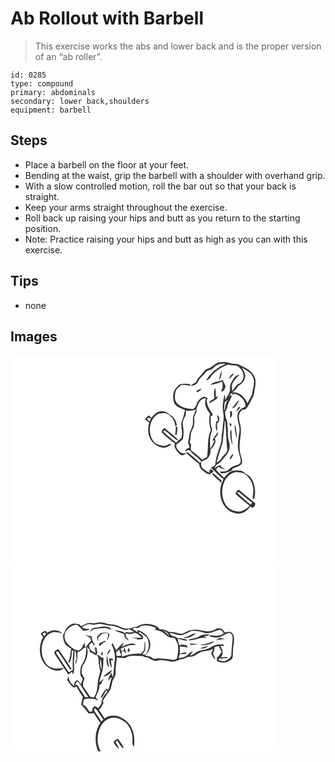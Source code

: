 # Ab Rollout with Barbell
> This exercise works the abs and lower back and is the proper version of an “ab roller”.

``` 
id: 0285 
type: compound 
primary: abdominals 
secondary: lower back,shoulders 
equipment: barbell 
``` 

## Steps

 - Place a barbell on the floor at your feet.
 - Bending at the waist, grip the barbell with a shoulder with overhand grip.
 - With a slow controlled motion, roll the bar out so that your back is straight.
 - Keep your arms straight throughout the exercise.
 - Roll back up raising your hips and butt as you return to the starting position.
 - Note: Practice raising your hips and butt as high as you can with this exercise.

## Tips

 - none

## Images

<svg width="317pt" height="250pt" viewBox="0 0 317 250" xmlns="http://www.w3.org/2000/svg">
  <g fill="#FFF">
    <path d="M0 0h317v250H0V0m249.59 8.85c-4.79 1.41-7.76 6.02-12.58 7.34-4.57 1.28-6.28 6.17-9.56 9.12-2.26 2.06-4 4.62-4.97 7.53-2.23 1.04-4.8 1.83-5.98 4.21 1.68-.38 3.36-.79 4.96-1.46 3.42-1.02 3.46-5.32 5.86-7.5 2.25-2.01 4.35-4.16 6.04-6.67 2.46-3.74 7.65-3.28 10.57-6.49 3.7-3.7 9.08-5.03 14.2-4.39-9.5 3.92-17.88 10.63-23.28 19.42 4.21-.07 5.4-4.59 7.97-7.07a48.318 48.318 0 0 1 18.05-11.51c2.7.49 5.41 1 8.18.95 3.65-.26 6.12 2.88 8.18 5.43 4.31 5.46 2.76 15.47-4.72 17.21-2.35 2.45-4.11 5.49-6.53 7.94 0-2.09-.12-4.18-.44-6.24 1.31-5.38 5.28-9.33 9.22-12.89-5.48-.2-7.36 5.29-9.83 9.06-2.7 3.71-.3 8.67-2.52 12.55a73.946 73.946 0 0 1-5.23 8.89c.34-2.27.93-4.7-.46-6.77-1.42 7.23-3.09 14.85-1.29 22.17.52 3.35.46 6.78-.01 10.13-.7 4.22-.47 8.55-1.48 12.73-.98 4.26-.27 8.71-1.34 12.94-2.75 8.29-6.14 16.54-6.76 25.33-.38 2.58-3.78 2.78-5.44 4.33 5.53 4.03 9.52 9.77 15.17 13.68-1.53 3.95-3.48 7.85-3.81 12.14-.56 7.48 1.07 15.46 5.97 21.33 3.92 5.41 10.79 8.02 17.31 7.9 5.56-.45 9.84-4.43 12.9-8.78 2.04 4.43 7.02-.99 5.45-3.92-6.59-5.32-13.12-10.74-19.59-16.22-1.6 1.58-5.23 4.1-2.6 6.42 5.02 4.49 10.18 8.84 15.59 12.86-.34.46-1.02 1.37-1.36 1.83-4.04 2.71-8.42 6.17-13.62 5.19-5.6-1.07-11.61-3.71-14.17-9.15-4.61-7.93-4.59-17.96-1.08-26.3 2.34-5.7 7.26-10.61 13.48-11.72 4.01-.15 8.29.24 11.77 2.4 5.38 4.5 9.23 11.06 9.56 18.18.31 3.73-.78 7.37-.77 11.1l1.87.52c2.05-8.62 1.24-18.48-4.26-25.72-1.88-2.61-5.01-3.72-7.5-5.6-2.87-3.55-7.78-2.71-11.8-2.73-5.58.04-9.33 4.81-12.75 8.59-2.32-2.46-4.96-4.59-7.3-7.03-.9-1.11-2.36-2.3-1.67-3.87l2.27-2.23c1.12.62 2.23 1.28 3.31 1.98 2.61.41 5.13 1.24 7.74 1.67-1.12-.57-2.35-.85-3.55-1.15-1.35-.87-2.72-1.79-4.36-1.99.06-.49.2-1.47.27-1.96-2.83-.57-5.01.84-6.87 2.77-2.58 1.62 1.1-3.15 1.5-3.98 4.93-2.2 7.38-7.2 11.05-10.86 4.38-4.58 5.55-11.56 3.52-17.48-1.9-5.61-.65-11.56-1.71-17.28-.45-2.7.32-5.61-1.06-8.13-1.5-2.96-1.27-6.38-1.95-9.55 1.33-1.85 2.7-3.79 2.93-6.13.64-4.69 3.97-8.35 5.17-12.86-.49-.55-1-1.08-1.51-1.6l-1.1 2.15c-.57-1.88 1.35-2.82 2.32-4 .59.6 1.19 1.19 1.8 1.76 1.99-2.22 4.74-.02 6.77.91 4.36 3.03 8.69 7.81 8.08 13.51-4.42 1.63-9.35 4.99-9.39 10.24-.88 6.81 3.38 13.1 2.28 19.91-.97 6.99-2.44 14.04-1.57 21.12.85 5.31 3.73 10.33 2.97 15.84-1.59 2.9-5.17 3.29-8 4.26-3.11.8-5.01 3.55-7.55 5.28-2.73 1.72-6.13 1.07-9.18 1.42.22.46.65 1.37.87 1.83 4.91.62 9.49-1.25 13.63-3.69.26-.54.79-1.61 1.05-2.15 3.84-1.55 8.55-2.37 10.93-6.17.75-4.03-1.34-7.89-2.14-11.77-2.96-11.77 3.12-23.8-.27-35.51-.95-4.06-2.26-8.46-.71-12.55.66-2.01 2.54-3.18 4.03-4.53l2.21.36c3-1.94 4.68-5.31 6.27-8.41 2.25-4.53 5.44-8.91 5.35-14.19 1.26-5.93 2.98-12.73-.49-18.25-3.15-6.62-10.23-9.81-16.53-12.71-3.83-2.58-8.61-1.18-12.73-2.8-4.27-1.43-8.9-1.47-13.25-.47m.41 21.32c2.75-3.08 3.54-7.17 3.4-11.18-1.75 3.51-2.55 7.38-3.4 11.18m11.97-2.09c2.74-1.16 4.93-3.24 5.9-6.08-2.98.76-4.46 3.64-5.9 6.08m-22 7.74c4.49-1.07 9.35-1.52 13.33-4.04 2.08 2.07.91 5.29 1.1 7.91-.63 1.32-2.04 2.66-1.02 4.18 2.85-.95 4.63-3.96 4.58-6.89-.67-2.68-2.58-4.8-3.72-7.27-4.43 2.9-10.84 1.66-14.27 6.11m-36.75-.87c-1.37 1.37-2.78 2.69-4.1 4.1-4.5 4.49-4.62 11.71-2.97 17.47 1.77 5.82 8.34 7.29 13.28 9.34-1.03 4.4-1.9 8.87-3.74 13.03-2.33 6.82 2.08 14.11-.95 20.84-1.86 1.94-4.09 3.47-6.02 5.33-5.05-4.58-10.72-8.48-15.41-13.45.27-.74.79-1.24 1.56-1.5 5.05 3.6 9.34 8.19 14.45 11.72.64.11 1.91.35 2.54.47-5.04-5.63-11.43-9.9-17.08-14.92-1.63 1.52-4.93 3.85-2.41 6.15 4.6 4.47 9.55 8.69 14.87 12.28-.1 1.89-.87 4.02.3 5.74 1.92 3.58 4.39 7.25 8.38 8.7 2.17.09 3.76-1.49 5.39-2.66 4.64 4.83 9.95 9.02 15.23 13.16-.33 5.81 5.3 8.36 9.12 11.47 3.18 1.94 6.02-.9 8.15-2.98-1.1-.76-2.19-1.53-3.28-2.29-1.95.74-2.51 2.14-1.2 4.2-3.5-.81-6.15-3.36-8.83-5.57-2.17-1.84-1.76-4.93-1.85-7.46 3.2-1.97 7.61-2.67 9.48-6.25 1.53-2.43 2.26-5.34 1.79-8.2 3.15-3.65 7.83-8.77 5.28-13.8 1.78-2.39 4.56-4.73 3.65-8.05-2.01 3.73-4.85 6.93-6.73 10.73.64-.11 1.92-.32 2.56-.43-1.07 3.7-2.99 7.05-5.09 10.24.1-5.41-.57-10.89.41-16.26.55-2.9 2.91-5.75 1.48-8.75-1.95-4.59-1.15-9.64-1.11-14.47 1.71-.05 3-.57 1.9-2.29-3.17-5.2-6.92-10.52-6.79-16.92.31-.44.95-1.33 1.26-1.77-1.78-.78-3.5-2.68-5.59-1.85-2.66 1.17-4.7 3.38-6.42 5.66-1.81 3.08-2.05 7.24-5.62 9-7.4-.37-15.58-2.15-20.33-8.33-2.06-3.57-1.58-7.87-.94-11.77.84-4.02 4.45-6.39 7.25-9.01 3.66-.1 7.26.58 10.83 1.3-.14-.51-.43-1.51-.57-2.01-4.03-.77-8.13-.92-12.13.06M223 42.87l.92 1.76c2.08-1.03 4.51-2.01 5.23-4.47-2.09.82-4.12 1.78-6.15 2.71m21.64 9.12c-2.48 1.66-5.46 3.06-6.81 5.88 3.54-1.09 6.43-3.49 9.67-5.21l1.48-3.76c-.7.43-2.1 1.28-2.79 1.71.49-3.83.14-7.71-.51-11.5-2.2 3.82-1.4 8.66-1.04 12.88m22.08 10.09c-.07.47-.2 1.41-.27 1.87 4.34-1.61 6.04-6.36 7.9-10.2-3.46 1.91-4.33 6.23-7.63 8.33m7.52-.09c-1.65 1.72-3 3.74-3.41 6.13 1.86-1.71 3.48-3.67 5.15-5.56-.44-.14-1.3-.43-1.74-.57m-96.47 5.94c-3.74 1.39-6.41 4.51-8.88 7.5-1-1.06-2-2.12-3.02-3.16-1.6 1.38-3.1 2.9-4.44 4.54 1.63 1.44 3.28 2.87 5.01 4.19-1.5 5.32-1.76 11.13-.02 16.41 2.25 7.19 8.94 12.95 16.47 13.74 3.4.26 6.48-1.47 9.3-3.14.06-.48.16-1.45.21-1.94-3.41 1.05-6.63 3.52-10.39 2.68-3.59-.8-7.63-1.72-9.97-4.82-7.16-9.04-6.35-23.82 2.43-31.52 3.21-2.87 7.62-3.03 11.69-2.7 6.87 1.83 11.24 9.09 11.7 15.89.65-.64 1.29-1.29 1.92-1.94-.87-2.77-1.89-5.54-3.56-7.93-1.75-2.88-5.01-4.16-7.57-6.17-3.01-2.43-7.28-2.88-10.88-1.63m85.71-.49c.26 2.61.18 5.23-.04 7.84 3.07-1.63 2.95-4.99 2-7.91-.49.02-1.47.05-1.96.07m-15.44 4.15c.23 2.41.72 4.78 1 7.19-.56.28-1.69.86-2.25 1.15-.3 3.78-1.39 7.96.91 11.35.5-3.08.24-6.2.12-9.3 3.82-2.3 3.57-7.78.22-10.39m14.78 10.3c.29 1.44.56 2.9 1.2 4.24.58-1.18 1.05-2.41 1.25-3.7-.62-.14-1.84-.4-2.45-.54m8.17 17.4c.5-1.32.8-2.71.51-4.12-.59-3.94-.73-8.07-2.56-11.69-.33 5.34 1.47 10.54 2.05 15.81m-72.63-13.83c.18 3.42-.34 6.8-.85 10.17l1.97.16c.41-3.2.7-6.4.97-9.61-.52-.18-1.56-.54-2.09-.72m65.22 9.5c.46 4.53.87 9.21 3 13.32-.91-6.18-1.58-12.39-1.33-18.65-1.62 1.29-1.87 3.4-1.67 5.33m-.17 31.13c1.37-2.21 2.93-4.31 4.17-6.6l-.8-.7c-2.52 1.43-3.77 4.49-3.37 7.3m-21.23 16.9c3.38 3.94 7.81 6.78 11.17 10.73-.08-1.19-.15-2.37-.2-3.56-3.65-2.52-6.54-5.94-10.1-8.55l-.87 1.38z"/>
    <path d="M277.45 14.78c4.74 3.08 10.7 5.19 13.06 10.82 3.58 5.71.75 12.3-.15 18.32-.21 5.29-3.99 9.31-5.99 13.95-2.93-7.26-10.06-14.67-18.54-13.09 3.35-1.9 5.75-4.94 7.6-8.26 5.48-2.05 9.21-8.18 7.93-13.99-.41-2.97-2.43-5.27-3.91-7.75zM223.2 64.26c2.02-5.22 4.16-12.71 11.13-12.46-.39 3.04-1.43 6.22-.26 9.21 1.11 3.55 3.28 6.63 5.38 9.65-1.78 6.39-1.06 13.18 1.02 19.41-5.14 10.04-2.45 21.8-4.69 32.45-1.96.93-3.88 1.94-5.75 3.03-4.05-4.3-8.8-7.88-13.53-11.37.01-2.43-.01-4.86.09-7.28-.5-.66-1-1.31-1.5-1.96.71-3.24 1.21-6.52 1.34-9.84.24-3.59 2.62-6.5 3.71-9.82.64-3.42.72-6.96.15-10.39 1.17-3.46 3.82-6.79 2.91-10.63zM257.03 56.61c1.34-1.03 2.64-2.12 3.91-3.25-1.17 2.22-2.46 4.43-2.97 6.91-.46 2.14-.18 4.58-1.82 6.28.16-3.33.66-6.62.88-9.94z"/>
    <path d="M210.51 66.38c4.01.93 8.11.18 11.97-1.06-.86 2.43-1.84 4.8-2.78 7.2-1.64 3.91.04 8.3-1.27 12.3-1.16 3.46-3.24 6.64-3.7 10.33-.42 3.33-.96 6.64-1.64 9.92.47 2.04 1.37 3.94 1.92 5.95-2.79.21-4.58 2.33-5.88 4.57 1.5-.06 2.7-.91 3.84-1.79l2.51.72c3.69 5.18 9.6 8.14 13.53 13.07-.64.55-1.3 1.09-1.95 1.63-4.5-4.79-9.85-8.71-14.86-12.95-1.75 2.24-4.84 1.87-7.21 1.01-2.87-1.18-4.15-4.18-5.95-6.48-.02-1.11-.03-2.22-.04-3.33 2.69-2.13 5.32-4.35 7.87-6.64 1.43-5.9.7-11.99-.09-17.92-.54-3.38 1.21-6.48 2.77-9.32 1.3-2.17.81-4.81.96-7.21zM163.83 76.06c1.27-1.39 3.16-.36 4.72-.32-.51 1.37-1.02 2.73-1.54 4.09-1.11-1.21-2.37-2.32-3.18-3.77zM257.13 79.27l.95.08c-.4 5.58.98 11.08.7 16.67.77 5.68.32 11.46 1.35 17.12.07 4.5-4.66 6.72-6.63 10.29-1.37 2.61-3.76 4.3-6.3 5.64 2.39-8.03 4.62-16.09 7.43-23.97.61-8.63 1.91-17.2 2.5-25.83zM271.87 165.08c.52-.23 1.56-.67 2.08-.89 5.44 4.14 10.28 9.06 16.04 12.79-.44.6-1.33 1.81-1.78 2.41-5.42-4.79-11.48-8.95-16.34-14.31z"/>
  </g>
  <g fill="#333">
    <path d="M249.59 8.85c4.35-1 8.98-.96 13.25.47 4.12 1.62 8.9.22 12.73 2.8 6.3 2.9 13.38 6.09 16.53 12.71 3.47 5.52 1.75 12.32.49 18.25.09 5.28-3.1 9.66-5.35 14.19-1.59 3.1-3.27 6.47-6.27 8.41l-2.21-.36c-1.49 1.35-3.37 2.52-4.03 4.53-1.55 4.09-.24 8.49.71 12.55 3.39 11.71-2.69 23.74.27 35.51.8 3.88 2.89 7.74 2.14 11.77-2.38 3.8-7.09 4.62-10.93 6.17-.26.54-.79 1.61-1.05 2.15-4.14 2.44-8.72 4.31-13.63 3.69-.22-.46-.65-1.37-.87-1.83 3.05-.35 6.45.3 9.18-1.42 2.54-1.73 4.44-4.48 7.55-5.28 2.83-.97 6.41-1.36 8-4.26.76-5.51-2.12-10.53-2.97-15.84-.87-7.08.6-14.13 1.57-21.12 1.1-6.81-3.16-13.1-2.28-19.91.04-5.25 4.97-8.61 9.39-10.24.61-5.7-3.72-10.48-8.08-13.51-2.03-.93-4.78-3.13-6.77-.91-.61-.57-1.21-1.16-1.8-1.76-.97 1.18-2.89 2.12-2.32 4l1.1-2.15c.51.52 1.02 1.05 1.51 1.6-1.2 4.51-4.53 8.17-5.17 12.86-.23 2.34-1.6 4.28-2.93 6.13.68 3.17.45 6.59 1.95 9.55 1.38 2.52.61 5.43 1.06 8.13 1.06 5.72-.19 11.67 1.71 17.28 2.03 5.92.86 12.9-3.52 17.48-3.67 3.66-6.12 8.66-11.05 10.86-.4.83-4.08 5.6-1.5 3.98 1.86-1.93 4.04-3.34 6.87-2.77-.07.49-.21 1.47-.27 1.96 1.64.2 3.01 1.12 4.36 1.99 1.2.3 2.43.58 3.55 1.15-2.61-.43-5.13-1.26-7.74-1.67-1.08-.7-2.19-1.36-3.31-1.98l-2.27 2.23c-.69 1.57.77 2.76 1.67 3.87 2.34 2.44 4.98 4.57 7.3 7.03 3.42-3.78 7.17-8.55 12.75-8.59 4.02.02 8.93-.82 11.8 2.73 2.49 1.88 5.62 2.99 7.5 5.6 5.5 7.24 6.31 17.1 4.26 25.72l-1.87-.52c-.01-3.73 1.08-7.37.77-11.1-.33-7.12-4.18-13.68-9.56-18.18-3.48-2.16-7.76-2.55-11.77-2.4-6.22 1.11-11.14 6.02-13.48 11.72-3.51 8.34-3.53 18.37 1.08 26.3 2.56 5.44 8.57 8.08 14.17 9.15 5.2.98 9.58-2.48 13.62-5.19.34-.46 1.02-1.37 1.36-1.83-5.41-4.02-10.57-8.37-15.59-12.86-2.63-2.32 1-4.84 2.6-6.42 6.47 5.48 13 10.9 19.59 16.22 1.57 2.93-3.41 8.35-5.45 3.92-3.06 4.35-7.34 8.33-12.9 8.78-6.52.12-13.39-2.49-17.31-7.9-4.9-5.87-6.53-13.85-5.97-21.33.33-4.29 2.28-8.19 3.81-12.14-5.65-3.91-9.64-9.65-15.17-13.68 1.66-1.55 5.06-1.75 5.44-4.33.62-8.79 4.01-17.04 6.76-25.33 1.07-4.23.36-8.68 1.34-12.94 1.01-4.18.78-8.51 1.48-12.73.47-3.35.53-6.78.01-10.13-1.8-7.32-.13-14.94 1.29-22.17 1.39 2.07.8 4.5.46 6.77 1.95-2.83 3.69-5.81 5.23-8.89 2.22-3.88-.18-8.84 2.52-12.55 2.47-3.77 4.35-9.26 9.83-9.06-3.94 3.56-7.91 7.51-9.22 12.89.32 2.06.44 4.15.44 6.24 2.42-2.45 4.18-5.49 6.53-7.94 7.48-1.74 9.03-11.75 4.72-17.21-2.06-2.55-4.53-5.69-8.18-5.43-2.77.05-5.48-.46-8.18-.95-6.77 2.42-13 6.39-18.05 11.51-2.57 2.48-3.76 7-7.97 7.07 5.4-8.79 13.78-15.5 23.28-19.42-5.12-.64-10.5.69-14.2 4.39-2.92 3.21-8.11 2.75-10.57 6.49-1.69 2.51-3.79 4.66-6.04 6.67-2.4 2.18-2.44 6.48-5.86 7.5-1.6.67-3.28 1.08-4.96 1.46 1.18-2.38 3.75-3.17 5.98-4.21.97-2.91 2.71-5.47 4.97-7.53 3.28-2.95 4.99-7.84 9.56-9.12 4.82-1.32 7.79-5.93 12.58-7.34m27.86 5.93c1.48 2.48 3.5 4.78 3.91 7.75 1.28 5.81-2.45 11.94-7.93 13.99-1.85 3.32-4.25 6.36-7.6 8.26 8.48-1.58 15.61 5.83 18.54 13.09 2-4.64 5.78-8.66 5.99-13.95.9-6.02 3.73-12.61.15-18.32-2.36-5.63-8.32-7.74-13.06-10.82m-20.42 41.83c-.22 3.32-.72 6.61-.88 9.94 1.64-1.7 1.36-4.14 1.82-6.28.51-2.48 1.8-4.69 2.97-6.91a70.857 70.857 0 0 1-3.91 3.25m.1 22.66c-.59 8.63-1.89 17.2-2.5 25.83-2.81 7.88-5.04 15.94-7.43 23.97 2.54-1.34 4.93-3.03 6.3-5.64 1.97-3.57 6.7-5.79 6.63-10.29-1.03-5.66-.58-11.44-1.35-17.12.28-5.59-1.1-11.09-.7-16.67l-.95-.08m14.74 85.81c4.86 5.36 10.92 9.52 16.34 14.31.45-.6 1.34-1.81 1.78-2.41-5.76-3.73-10.6-8.65-16.04-12.79-.52.22-1.56.66-2.08.89z"/>
    <path d="M250 30.17c.85-3.8 1.65-7.67 3.4-11.18.14 4.01-.65 8.1-3.4 11.18zM261.97 28.08c1.44-2.44 2.92-5.32 5.9-6.08-.97 2.84-3.16 4.92-5.9 6.08zM239.97 35.82c3.43-4.45 9.84-3.21 14.27-6.11 1.14 2.47 3.05 4.59 3.72 7.27.05 2.93-1.73 5.94-4.58 6.89-1.02-1.52.39-2.86 1.02-4.18-.19-2.62.98-5.84-1.1-7.91-3.98 2.52-8.84 2.97-13.33 4.04zM203.22 34.95c4-.98 8.1-.83 12.13-.06.14.5.43 1.5.57 2.01-3.57-.72-7.17-1.4-10.83-1.3-2.8 2.62-6.41 4.99-7.25 9.01-.64 3.9-1.12 8.2.94 11.77 4.75 6.18 12.93 7.96 20.33 8.33 3.57-1.76 3.81-5.92 5.62-9 1.72-2.28 3.76-4.49 6.42-5.66 2.09-.83 3.81 1.07 5.59 1.85-.31.44-.95 1.33-1.26 1.77-.13 6.4 3.62 11.72 6.79 16.92 1.1 1.72-.19 2.24-1.9 2.29-.04 4.83-.84 9.88 1.11 14.47 1.43 3-.93 5.85-1.48 8.75-.98 5.37-.31 10.85-.41 16.26 2.1-3.19 4.02-6.54 5.09-10.24-.64.11-1.92.32-2.56.43 1.88-3.8 4.72-7 6.73-10.73.91 3.32-1.87 5.66-3.65 8.05 2.55 5.03-2.13 10.15-5.28 13.8.47 2.86-.26 5.77-1.79 8.2-1.87 3.58-6.28 4.28-9.48 6.25.09 2.53-.32 5.62 1.85 7.46 2.68 2.21 5.33 4.76 8.83 5.57-1.31-2.06-.75-3.46 1.2-4.2 1.09.76 2.18 1.53 3.28 2.29-2.13 2.08-4.97 4.92-8.15 2.98-3.82-3.11-9.45-5.66-9.12-11.47-5.28-4.14-10.59-8.33-15.23-13.16-1.63 1.17-3.22 2.75-5.39 2.66-3.99-1.45-6.46-5.12-8.38-8.7-1.17-1.72-.4-3.85-.3-5.74-5.32-3.59-10.27-7.81-14.87-12.28-2.52-2.3.78-4.63 2.41-6.15 5.65 5.02 12.04 9.29 17.08 14.92-.63-.12-1.9-.36-2.54-.47-5.11-3.53-9.4-8.12-14.45-11.72-.77.26-1.29.76-1.56 1.5 4.69 4.97 10.36 8.87 15.41 13.45 1.93-1.86 4.16-3.39 6.02-5.33 3.03-6.73-1.38-14.02.95-20.84 1.84-4.16 2.71-8.63 3.74-13.03-4.94-2.05-11.51-3.52-13.28-9.34-1.65-5.76-1.53-12.98 2.97-17.47 1.32-1.41 2.73-2.73 4.1-4.1m19.98 29.31c.91 3.84-1.74 7.17-2.91 10.63.57 3.43.49 6.97-.15 10.39-1.09 3.32-3.47 6.23-3.71 9.82-.13 3.32-.63 6.6-1.34 9.84.5.65 1 1.3 1.5 1.96-.1 2.42-.08 4.85-.09 7.28 4.73 3.49 9.48 7.07 13.53 11.37 1.87-1.09 3.79-2.1 5.75-3.03 2.24-10.65-.45-22.41 4.69-32.45-2.08-6.23-2.8-13.02-1.02-19.41-2.1-3.02-4.27-6.1-5.38-9.65-1.17-2.99-.13-6.17.26-9.21-6.97-.25-9.11 7.24-11.13 12.46m-12.69 2.12c-.15 2.4.34 5.04-.96 7.21-1.56 2.84-3.31 5.94-2.77 9.32.79 5.93 1.52 12.02.09 17.92-2.55 2.29-5.18 4.51-7.87 6.64.01 1.11.02 2.22.04 3.33 1.8 2.3 3.08 5.3 5.95 6.48 2.37.86 5.46 1.23 7.21-1.01 5.01 4.24 10.36 8.16 14.86 12.95.65-.54 1.31-1.08 1.95-1.63-3.93-4.93-9.84-7.89-13.53-13.07l-2.51-.72c-1.14.88-2.34 1.73-3.84 1.79 1.3-2.24 3.09-4.36 5.88-4.57-.55-2.01-1.45-3.91-1.92-5.95.68-3.28 1.22-6.59 1.64-9.92.46-3.69 2.54-6.87 3.7-10.33 1.31-4-.37-8.39 1.27-12.3.94-2.4 1.92-4.77 2.78-7.2-3.86 1.24-7.96 1.99-11.97 1.06z"/>
    <path d="M223 42.87c2.03-.93 4.06-1.89 6.15-2.71-.72 2.46-3.15 3.44-5.23 4.47l-.92-1.76zM244.64 51.99c-.36-4.22-1.16-9.06 1.04-12.88.65 3.79 1 7.67.51 11.5.69-.43 2.09-1.28 2.79-1.71l-1.48 3.76c-3.24 1.72-6.13 4.12-9.67 5.21 1.35-2.82 4.33-4.22 6.81-5.88zM266.72 62.08c3.3-2.1 4.17-6.42 7.63-8.33-1.86 3.84-3.56 8.59-7.9 10.2.07-.46.2-1.4.27-1.87zM274.24 61.99c.44.14 1.3.43 1.74.57-1.67 1.89-3.29 3.85-5.15 5.56.41-2.39 1.76-4.41 3.41-6.13zM177.77 67.93c3.6-1.25 7.87-.8 10.88 1.63 2.56 2.01 5.82 3.29 7.57 6.17 1.67 2.39 2.69 5.16 3.56 7.93-.63.65-1.27 1.3-1.92 1.94-.46-6.8-4.83-14.06-11.7-15.89-4.07-.33-8.48-.17-11.69 2.7-8.78 7.7-9.59 22.48-2.43 31.52 2.34 3.1 6.38 4.02 9.97 4.82 3.76.84 6.98-1.63 10.39-2.68-.05.49-.15 1.46-.21 1.94-2.82 1.67-5.9 3.4-9.3 3.14-7.53-.79-14.22-6.55-16.47-13.74-1.74-5.28-1.48-11.09.02-16.41-1.73-1.32-3.38-2.75-5.01-4.19 1.34-1.64 2.84-3.16 4.44-4.54 1.02 1.04 2.02 2.1 3.02 3.16 2.47-2.99 5.14-6.11 8.88-7.5m-13.94 8.13c.81 1.45 2.07 2.56 3.18 3.77.52-1.36 1.03-2.72 1.54-4.09-1.56-.04-3.45-1.07-4.72.32zM263.48 67.44c.49-.02 1.47-.05 1.96-.07.95 2.92 1.07 6.28-2 7.91.22-2.61.3-5.23.04-7.84zM248.04 71.59c3.35 2.61 3.6 8.09-.22 10.39.12 3.1.38 6.22-.12 9.3-2.3-3.39-1.21-7.57-.91-11.35.56-.29 1.69-.87 2.25-1.15-.28-2.41-.77-4.78-1-7.19zM262.82 81.89c.61.14 1.83.4 2.45.54-.2 1.29-.67 2.52-1.25 3.7-.64-1.34-.91-2.8-1.2-4.24zM270.99 99.29c-.58-5.27-2.38-10.47-2.05-15.81 1.83 3.62 1.97 7.75 2.56 11.69.29 1.41-.01 2.8-.51 4.12z"/>
    <path d="M198.36 85.46c.53.18 1.57.54 2.09.72-.27 3.21-.56 6.41-.97 9.61l-1.97-.16c.51-3.37 1.03-6.75.85-10.17zM263.58 94.96c-.2-1.93.05-4.04 1.67-5.33-.25 6.26.42 12.47 1.33 18.65-2.13-4.11-2.54-8.79-3-13.32zM263.41 126.09c-.4-2.81.85-5.87 3.37-7.3l.8.7c-1.24 2.29-2.8 4.39-4.17 6.6zM242.18 142.99l.87-1.38c3.56 2.61 6.45 6.03 10.1 8.55.05 1.19.12 2.37.2 3.56-3.36-3.95-7.79-6.79-11.17-10.73z"/>
  </g>
</svg>

<svg width="317pt" height="300" viewBox="0 0 317 225" xmlns="http://www.w3.org/2000/svg">
  <g fill="#FFF">
    <path d="M0 0h317v225H0V0m93 71.05c-2.88.77-5.4 2.44-8.06 3.74-.77-.75-1.54-1.5-2.3-2.25-3.27-.63-6.89-1.97-9.93.14-4.95 2.04-7.14 7.23-8.96 11.88-2.61-1.98-5.22-4.33-8.64-4.67-4.02-.89-8.01.63-11.3 2.87-.39-.62-1.18-1.86-1.58-2.48-2.35.48-4.36 1.76-6.01 3.47.97 1.36 1.96 2.71 2.96 4.04-5.6 10.11-5.52 23.81 2.08 32.89 4.75 4.87 11.67 8.64 18.66 7.01 1.77-.25 2.92-1.69 3.98-2.98-6.08 1.53-12.79 1.39-18.26-1.98-9.19-8.16-10.83-23.08-4.48-33.44 1.94-3.27 5.08-5.85 8.72-6.99 4.59-.73 9.35-.29 13.47 1.99-.7 3.64.11 7.36 1.64 10.69 1.63 3.26 5.16 4.82 7.97 6.87-1.34 3.53-.69 7.44-1.91 10.99-.58 1.9-1.2 3.79-1.71 5.72 1.32-.35 2.55-.94 2.59-2.51 1.16-3.55 1.95-7.28 1.41-11.03.69-.59 1.4-1.16 2.12-1.72-.47 7.96-1.34 15.89-.58 23.86-1.67.94-3.32 1.92-4.93 2.96-4.79-7.57-10.09-14.8-14.74-22.45-1.46-1.61.88-3.76 2.25-2.13 4.95 7.04 9.29 14.52 14.41 21.44.24-.04.73-.11.97-.15.05-.28.16-.83.21-1.11-5-7.95-10.27-15.78-15.64-23.5-1.86 1.21-5.16 1.9-4.59 4.78.62 2.24 2.25 4.02 3.41 5.99 4.54 6.57 8.72 13.37 13.19 19.99 1.44-1.21 2.89-2.41 4.38-3.56.28.82.84 2.46 1.12 3.27 2.19-4.62 1.5-9.73 1.04-14.63.62-4.73.93-9.48.99-14.25 2.68 2.52 1.45 6.54 2.57 9.74-1.43 2.07-1.82 4.57-1.86 7.03 3.07-4.47 2.67-9.91 2.71-15.06 4.66.27 6.13-5.05 10.37-5.42.32 5.2-.21 10.51-2.13 15.39-1.18 2.98-3.5 5.43-4.3 8.57-.86 4.67-1.73 10.42 2.59 13.74-.83 2.15-1.68 4.29-2.51 6.44-1.3-1.52-2.05-3.66-3.94-4.59-3.33.45-4.44 4.18-3.78 7.05-4.3-2.5-7.06-7.36-7.01-12.33-.58 1.63-1.15 3.27-1.7 4.91 2.37 2.9 3.97 6.54 7.17 8.68 1.31.9 2.71-.41 3.93-.83 2.55 4.27 4.96 8.62 7.85 12.67-1.09 3.03-1.5 6.23-2.06 9.38 3.45 3.15 6.14 7 9.15 10.54 2.07-.32 4.16-.61 6.26-.73 1.95 4.22 4.7 8.03 7.58 11.65-6.24 8.99-7.09 21.04-3.81 31.3.69 1.67 1.59 4.38 4.18 2.96-4.81-8.3-4.57-18.86-1.03-27.58 2.67-6.48 8.45-12.46 15.83-12.68 5.55-.63 10.47 2.58 14.93 5.44 6.64 5.91 9.1 15.33 8.39 23.97-.3 2.01.37 3.86 1.68 5.4 1.37-7.83.5-16.16-3.06-23.32-3.25-6.37-9.37-10.82-15.98-13.22-5.44-1.6-11.44-.91-16.06 2.47-2.23-3.48-4.63-6.85-6.86-10.34 3.13-2.01 4.25-5.5 5.68-8.72-.37-.46-.73-.92-1.09-1.38 1.97-3.71 4.1-7.3 6.82-10.51 2.71-3.22 3.74-7.33 4.38-11.39.68-4.67 4.87-8.16 4.37-13.11-.17-5.96.79-11.81 1.53-17.69 3.19.43 6.4.86 9.63.87 6.33-4.81 14.4-2.1 21.61-2.57 1.44 1.49 3.42 1.59 5.36 1.63 2.78 1.56 5.46 3.45 8.62 4.19 2.35.31 4.61-.73 6.95-.85 4.78-.04 9.4 1.41 14.12 1.86 4.03.45 7.32-2.41 11.2-2.92 3.74-.52 6.88-3.23 10.74-3 5.73-.07 9.4-5.69 15.01-6.29 4.09-.98 8.67-.91 12.28-3.29-.69 1.79-1.45 3.55-2.46 5.18 1.29 2.8 2.19 6.07 5.1 7.64-.93-2.53-2-5.01-2.92-7.54 1.67-2.12 1.76-4.8 1.99-7.36 1.61-.48 3.26-.82 4.91-1.17 1.21 2.3 2.46 4.59 3.53 6.96-1.49 2.63-3.53 4.83-5.58 7.01-.21 1.39-.1 2.81-.09 4.22 3.79 1.11 8.02 2.54 11.86.87 2.8-1.03 6.32-2.54 7.04-5.76.53-4.95.01-9.99 1.08-14.89.46-4.46 1.64-9.58-1.4-13.44-1.86-3.18-6.06-1.76-8.96-1.27-1.14-1.49-2.33-2.93-3.53-4.37-1.57-.24-3.13-.57-4.72-.62-2.99.41-5.24 2.82-8.18 3.36-4.5.52-9.05.01-13.42-1.12-3.8-1.06-7.75-.32-11.59.07-4.51.47-7.98 5.34-12.72 4.02-4.29-1.2-8.65-2.16-13.13-2.14-3.47-2.1-7.4-3.08-11.44-3.1-1.48-3.09-4.84-4.1-7.79-5.2-6.49-2.39-14.29-1.49-19.9 2.57-1.08-.01-2.16-.01-3.24-.02-2.81 2.12-6.39 2.09-9.74 1.95-5.46-1.11-10.18-4.81-15.88-4.95-5.18-.01-9.9-2.72-15.09-2.64-2.33.11-4.52 1.05-6.84 1.25-2.37-.13-4.77-.97-7.15-.33m30.73 143.03c1.46 3.1 3.67 6.08 6.79 7.67-1.28-2.71-3.13-5.09-4.55-7.72.48-.55 1.46-1.66 1.94-2.21 2.2 2.9 3.78 6.25 6.22 8.96.46.01 1.38.01 1.85.02-1.76-4.02-4.54-7.48-7.06-11.04-1.86 1.17-4.68 1.86-5.19 4.32z"/>
    <path d="M102.93 72.58c3.6-1.09 7.36-.35 10.89.6 4.65 1.29 9.68.77 14.13 2.83 4.61 1.53 9.53 5.16 14.41 2.46 1.93.98 3.82 2.03 5.65 3.18-2.96 1.02-6.05.95-9.05.17-.59.41-1.17.83-1.77 1.24-3.58-2.91-8.5-2.78-12.81-3.7 3.88 2.5 8.51 3.3 12.61 5.36-1.6 3.37 2.84 5.81 4.96 7.8-.67-2.14-2.09-3.86-3.55-5.51-.08-1.16.31-2.34-.16-3.49 3.45.73 7.18 1.1 10.33-.86 3.68.53 6.46 3.08 8.97 5.62-4.22.77-8.49.37-12.74.26 2.34.58 4.72.97 7.11 1.28-.02.28-.07.85-.09 1.14 2.28-.28 4.56-.56 6.85-.8 1.48-2.96-.93-5.23-3.4-6.48-2.22-.2-.71-1.47-.42-2.32 2.77 2.52 6.23 4.22 8.81 6.95 3.2 5.8 3.22 13.2-.55 18.77-.72 2.55-3.5 1.29-5.37 1.48 1.57-1.63 3.78-3.18 3.8-5.69.11-3.39.74-6.93-.55-10.18-.27 3.74.07 7.58-.95 11.24-.84 1.67-2.56 2.66-3.95 3.84-7.61-.88-15.08.86-22.11 3.66-.16-2.13-.37-4.26-.69-6.36l2.54-.4c1.06.95 2.13 1.9 3.23 2.82a60.54 60.54 0 0 0-2.34-6.92c-.29.92-.86 2.74-1.15 3.65-1.02-.07-2.03-.14-3.04-.22-.05-.59-.13-1.77-.18-2.36 3.65-1.27 7.11-3.06 10.85-4.05 2.39-.23 4.81.05 7.18-.45-1.6-1.84-4.15-1.58-6.32-1.43-3.9.7-7.58 2.3-11.03 4.2 1.27-1.67 2.34-3.51 2.56-5.65-3.32 2.75-5.84 6.28-8.9 9.29-.91-1.82-1.84-3.63-2.64-5.5-.56-1.12-1.03-2.35-2.05-3.16-.29 1.05-.72 2.2-.09 3.23 2.34 5.63 4.23 11.74 3.13 17.9-1.04 6.62-.75 13.38-2.13 19.95-1.07-1.62-1.42-3.54-1.68-5.44-2.28 2.92-3.58 6.44-4.03 10.1.79-1.02 1.53-2.07 2.21-3.16.62-.32 1.87-.98 2.49-1.31-2.52 4.84-2.26 10.5-4.69 15.37-.67-.55-1.34-1.1-1.99-1.65-3.51 3.11-5.99 7.3-7.24 11.8 3.58-2.5 4.69-6.98 7.08-10.43.42.69.83 1.4 1.24 2.11-3.72 4.05-7.46 8.76-7.26 14.59a70.634 70.634 0 0 1-3.63 5.12c-1.46-.81-2.94-1.6-4.42-2.38-1.9 1.57-3.53 3.54-2.78 6.23l-3.16.66c-2.5-2.97-4.06-7.26-8.13-8.39.36-2.15.59-4.32 1.08-6.44 4.12-1.45 8.48-1.29 12.73-.7 1.62.73 3.24 1.46 4.91 2.05-1.12-1.31-2.34-2.54-3.56-3.76 1.9-4.87 5.16-9.58 4.56-15.05.68-.34 1.36-.67 2.04-1.01.95-2.24 2.06-4.41 3.08-6.62-1.54 1.06-2.8 2.45-3.92 3.93l-1.12.01c.82-5.4 3.29-10.36 4.07-15.76.85-4.35.26-8.82.93-13.19-2.6.59-4.19-1.45-5.74-3.16-.68-.04-2.04-.1-2.72-.13.24-.78.71-2.33.95-3.11-.42-2-.78-4.01-1.09-6.02-.47.01-1.4.05-1.87.06.26 2.34.58 4.67.93 6.99-1.93-1.24-3.93-2.41-5.75-3.82-1.74-1.38-1.62-3.86-2.27-5.79 1.13-1.26 2.28-2.51 3.44-3.74.77 1.31 1.52 2.63 2.26 3.96l1.24-1.06c-2.32-2.93-3.57-6.42-3.97-10.12-2.67-.18-5.24-.94-7.85-1.39 1.99 1.12 4.19 1.88 6.11 3.14.54 1.27 1.03 2.55 1.48 3.86-2.69 1.99-4.38 4.86-6.31 7.52-2.34.06-.99-3.25-1.35-4.77-.32.18-.96.54-1.29.72-1.43 3.45-3.19 8.57-7.88 7.95-4.45-1.16-8.13-4.28-11.31-7.49-2.67-2.63-4.24-6.47-3.78-10.23-.03-3.95 2.92-6.91 5.52-9.5 2.66-2.02 6.01-3.98 9.49-3.24 2.79 1.85 4.87 4.58 7.26 6.9 2.62-.12 5.69.38 7.57-1.92-3.14-.36-6.57.03-9.08-2.26 2.13-1.11 4.09-2.6 6.41-3.34 3.59-.87 7.25 1.18 10.81-.08m-.74 3.92c-3.35.08-5.75 2.66-7.51 5.23 1.89-1.07 3.62-2.46 5.62-3.33 5.04-.98 10.17-1.61 15.31-1.22 1.86.86 3.85 1.37 5.9 1.42-4.91-5.61-12.99-2.67-19.32-2.1m-13.81-.12c.26.26.26.26 0 0m15.42 10.96c.13 1.94.31 3.94 1.54 5.54-.07-1.38-.18-2.76-.32-4.13 1.64-1.81 3.1-3.88 5.24-5.13 2.25-.37 4.54-.24 6.81-.34-.03.97-.09 2.93-.11 3.9-.42 1.55-.79 3.1-1.07 4.68 1.7-2.1 2.28-4.75 2.92-7.3-.77-.64-1.54-1.27-2.31-1.91-2.02.07-4.04.07-6.06.05-3.06-.33-4.55 3-6.64 4.64m8.72 5.07c-1.9 1.3-3.91 2.52-6.27 2.63.15 1.33.29 2.67.42 4.01 2.34-2.41 4.83-4.76 7.98-6.09-.72-.18-1.43-.37-2.13-.55m28.07 13.24c.89-.16 1.78-.35 2.67-.57-.35-1.48-.77-2.94-1.24-4.38-1.38 1.31-1.37 3.19-1.43 4.95m-24.31 3.58c1.71-2 3.1-4.25 3.91-6.76-2.58 1.34-3.93 3.9-3.91 6.76m-7.9-1.29c.48.61 1.43 1.81 1.9 2.41.23-1.76.43-3.53.61-5.29-.84.95-1.68 1.91-2.51 2.88m10.2 16.57c-1.38-4.82-2.02-9.8-2.56-14.78-1.12 5.05-1.61 10.92 2.56 14.78m-.17-10.79c-.02 4.1.85 8.18 3.2 11.6-.16-3.26-.71-6.49-1.21-9.7.62.02 1.87.07 2.5.1-.03-.48-.1-1.44-.13-1.92-1.45-.03-2.91-.06-4.36-.08m-6.97 22.3c3.88-2.15 9.33-3.61 10.22-8.66-3.7 2.49-7.88 4.7-10.22 8.66z"/>
    <path d="M156.03 74.82c6.34-1.89 13.21-1.19 18.82 2.43-.57.6-1.13 1.19-1.69 1.79 2.8.57 5.71.96 8.25 2.36 3.19 1.79 5.47 4.85 8.75 6.49 2.39.51 4.87.59 7.23 1.29 1.08 2.35 2.24 4.67 3.35 7.02.85 5.87.62 11.89-1.18 17.57-1.88 1.31-4.32 1.46-6.53 1.23-6.3-.78-12.68-2.08-19.03-1.13-2.17.57-3.91-.93-5.39-2.26-2.57-.5-5.09-1.19-7.61-1.84 5.31-3.42 7.91-10.23 6.33-16.33-1.82-7.19-8.31-12.11-15.11-14.29.15.73.44 2.18.59 2.91-2.2-1.27-4.35-2.63-6.57-3.86.92-.61 1.84-1.22 2.75-1.83 2.68 1.21 5.24.86 7.04-1.55z"/>
    <path d="M182.88 79.81c3.26 1.41 6.68 3.03 7.88 6.68-2.59-2.28-5.03-4.72-7.88-6.68zM232.49 82.71c6.23 1.98 11.78-2.02 17.58-3.37 2.9-1 4.58 2.02 5.79 4.08-4.41 3.36-10.42 3.35-15.58 2.07-.71.48-1.42.96-2.11 1.44 3.61.41 7.15 1.89 10.83 1.32 5.09-.8 8.98-4.93 14.09-5.6 2.15.92 3.27 3.21 3.48 5.44-.11 6.68-1.52 13.27-1.48 19.96.39 3.81-3.21 6.33-6.2 7.86-3.02 1.9-6.5.08-9.64-.39a21.05 21.05 0 0 1 3.27-3.78c-.2.75-.59 2.25-.79 3 2.57-2.33 6.12-1.41 9.23-1.95-2.09-1.56-4.69-1.14-7-.4-.4-.4-.79-.8-1.17-1.21 3.3-3.53 1.55-9.44-1.21-12.86 1.5.11 3 .21 4.51.32-.17-.54-.52-1.61-.69-2.15-4.78.24-10.07-.13-14.03 3.06-5.3 3.73-12.15 3.25-17.82 6.05-2.56 1.88-5.02 4.03-8.29 4.54 1.25-1.84 2.54-3.66 3.64-5.6-3.6 1.26-5.69 4.69-8.92 6.54-2.58 1.38-5.54 1.82-8.42 2.01.52-1.58 1.05-3.17 1.57-4.75 2.38-.06 4.76-.13 7.15-.16.17-.54.53-1.61.7-2.14-2.65.3-5.29.74-7.8 1.69.26-2.87.18-5.74-.05-8.6 3.19.04 6.35.55 9.45 1.31-.29-.82-.58-1.63-.86-2.44-3-.91-6.21-1.71-9.1-.04-.76-2.65-1.45-5.31-2.14-7.98 3.85.41 8.06 2.57 11.66 1.86-.28-1.49-2.05-1.32-3.17-1.73-2.88-.56-5.81-.81-8.74-.98-2.87-2.63-8.3-1.72-9.01-6.35 4.62.76 9 3.08 13.75 2.91 3.83-1.21 7.62-2.7 11-4.91 5.61-.82 11.27-.19 16.52 1.93m-19.54 4.3c-1.95.37-3.9.81-5.72 1.64 5.68 1 11.33-1.62 15.42-5.43-3.62.08-6.65 2.11-9.7 3.79m13.85-.2c-3.91 2.42-8.6 2.51-12.83 4.02l.24 1c6.87-.18 13.4-3.85 20.37-3l.03-1.18c-.81-.13-2.43-.4-3.25-.54 2.66-.51 5.53-.47 7.83-2.09-4.19-.75-8.69-.47-12.39 1.79m19.78 4.71c3.67-.46 7.3-1.16 10.99-1.37-2.02-.42-4.02-.93-6.01-1.45-1.73.81-3.41 1.72-4.98 2.82m-18.22 5.23l.04.66c5.74.21 12.31-.35 16.32-5.02-5.31 1.92-10.6 4.34-16.36 4.36m-12.97-1.09c.12.41.37 1.24.5 1.66 2.92-.19 5.85-.37 8.75-.85-3.04-.68-6.16-.74-9.25-.81m12.14 5.87c3.61.44 7.21-.62 9.92-3.06-3.42.62-6.8 1.54-9.92 3.06zM40.65 82.31c.75.5 1.5 1 2.24 1.5-.86.97-1.73 1.95-2.58 2.92-.58-.93-1.15-1.86-1.72-2.79.51-.41 1.54-1.22 2.06-1.63zM91.54 99.4c1.18 1.19 2.31 2.44 3.43 3.69.01.6.02 1.82.03 2.42 3.11 1.52 6.08 3.37 9.37 4.5.91 1.87 1.43 3.88 1.36 5.98-.11 4.45 1.49 8.69 1.97 13.07-.77 4.35-2.72 8.46-2.9 12.92-.51 6.32-.73 13.16-4.94 18.32-1.4-.32-2.81-.6-4.22-.86-2.81-4.26-5.67-8.48-8.56-12.67-.09-3.19.22-6.41 1.94-9.19-1.65-2.1-2.84-4.5-3.72-7.02.25-3.44.2-7.09 2.37-9.99 4.02-6.16 6.25-13.97 3.87-21.17zM126.88 105.86c1.19-1.07 2.36-2.16 3.54-3.25.67 2.31 1.04 4.83 2.81 6.64-.47.37-.94.75-1.41 1.12-1.55.02-3.1.06-4.64.13-.09-1.55-.19-3.1-.3-4.64zM107.86 113.62c1.67 4.28 1.12 9.04 1.66 13.53-2.47-4.06-2.17-9-1.66-13.53zM77.63 145.09c.87-1.32 1.08-4.2 3.19-3.97 1.91 1.58 3.01 3.82 4.22 5.93 2.39 4.46 5.46 8.5 8.27 12.69-1.24.08-2.48.16-3.71.25-3.08-4.85-6.39-9.55-9.29-14.52-.67-.09-2.01-.28-2.68-.38zM100.21 175.62c.35-.89.77-1.75 1.23-2.59 3.96 4.11 6.46 9.31 10.03 13.72-.8.79-1.59 1.59-2.37 2.38-2.84-4.58-6.15-8.87-8.89-13.51z"/>
  </g>
  <g fill="#333">
    <path d="M93 71.05c2.38-.64 4.78.2 7.15.33 2.32-.2 4.51-1.14 6.84-1.25 5.19-.08 9.91 2.63 15.09 2.64 5.7.14 10.42 3.84 15.88 4.95 3.35.14 6.93.17 9.74-1.95 1.08.01 2.16.01 3.24.02 5.61-4.06 13.41-4.96 19.9-2.57 2.95 1.1 6.31 2.11 7.79 5.2 4.04.02 7.97 1 11.44 3.1 4.48-.02 8.84.94 13.13 2.14 4.74 1.32 8.21-3.55 12.72-4.02 3.84-.39 7.79-1.13 11.59-.07 4.37 1.13 8.92 1.64 13.42 1.12 2.94-.54 5.19-2.95 8.18-3.36 1.59.05 3.15.38 4.72.62 1.2 1.44 2.39 2.88 3.53 4.37 2.9-.49 7.1-1.91 8.96 1.27 3.04 3.86 1.86 8.98 1.4 13.44-1.07 4.9-.55 9.94-1.08 14.89-.72 3.22-4.24 4.73-7.04 5.76-3.84 1.67-8.07.24-11.86-.87-.01-1.41-.12-2.83.09-4.22 2.05-2.18 4.09-4.38 5.58-7.01-1.07-2.37-2.32-4.66-3.53-6.96-1.65.35-3.3.69-4.91 1.17-.23 2.56-.32 5.24-1.99 7.36.92 2.53 1.99 5.01 2.92 7.54-2.91-1.57-3.81-4.84-5.1-7.64 1.01-1.63 1.77-3.39 2.46-5.18-3.61 2.38-8.19 2.31-12.28 3.29-5.61.6-9.28 6.22-15.01 6.29-3.86-.23-7 2.48-10.74 3-3.88.51-7.17 3.37-11.2 2.92-4.72-.45-9.34-1.9-14.12-1.86-2.34.12-4.6 1.16-6.95.85-3.16-.74-5.84-2.63-8.62-4.19-1.94-.04-3.92-.14-5.36-1.63-7.21.47-15.28-2.24-21.61 2.57-3.23-.01-6.44-.44-9.63-.87-.74 5.88-1.7 11.73-1.53 17.69.5 4.95-3.69 8.44-4.37 13.11-.64 4.06-1.67 8.17-4.38 11.39-2.72 3.21-4.85 6.8-6.82 10.51.36.46.72.92 1.09 1.38-1.43 3.22-2.55 6.71-5.68 8.72 2.23 3.49 4.63 6.86 6.86 10.34 4.62-3.38 10.62-4.07 16.06-2.47 6.61 2.4 12.73 6.85 15.98 13.22 3.56 7.16 4.43 15.49 3.06 23.32-1.31-1.54-1.98-3.39-1.68-5.4.71-8.64-1.75-18.06-8.39-23.97-4.46-2.86-9.38-6.07-14.93-5.44-7.38.22-13.16 6.2-15.83 12.68-3.54 8.72-3.78 19.28 1.03 27.58-2.59 1.42-3.49-1.29-4.18-2.96-3.28-10.26-2.43-22.31 3.81-31.3-2.88-3.62-5.63-7.43-7.58-11.65-2.1.12-4.19.41-6.26.73-3.01-3.54-5.7-7.39-9.15-10.54.56-3.15.97-6.35 2.06-9.38-2.89-4.05-5.3-8.4-7.85-12.67-1.22.42-2.62 1.73-3.93.83-3.2-2.14-4.8-5.78-7.17-8.68.55-1.64 1.12-3.28 1.7-4.91-.05 4.97 2.71 9.83 7.01 12.33-.66-2.87.45-6.6 3.78-7.05 1.89.93 2.64 3.07 3.94 4.59.83-2.15 1.68-4.29 2.51-6.44-4.32-3.32-3.45-9.07-2.59-13.74.8-3.14 3.12-5.59 4.3-8.57 1.92-4.88 2.45-10.19 2.13-15.39-4.24.37-5.71 5.69-10.37 5.42-.04 5.15.36 10.59-2.71 15.06.04-2.46.43-4.96 1.86-7.03-1.12-3.2.11-7.22-2.57-9.74-.06 4.77-.37 9.52-.99 14.25.46 4.9 1.15 10.01-1.04 14.63-.28-.81-.84-2.45-1.12-3.27-1.49 1.15-2.94 2.35-4.38 3.56-4.47-6.62-8.65-13.42-13.19-19.99-1.16-1.97-2.79-3.75-3.41-5.99-.57-2.88 2.73-3.57 4.59-4.78 5.37 7.72 10.64 15.55 15.64 23.5-.05.28-.16.83-.21 1.11-.24.04-.73.11-.97.15-5.12-6.92-9.46-14.4-14.41-21.44-1.37-1.63-3.71.52-2.25 2.13 4.65 7.65 9.95 14.88 14.74 22.45 1.61-1.04 3.26-2.02 4.93-2.96-.76-7.97.11-15.9.58-23.86-.72.56-1.43 1.13-2.12 1.72.54 3.75-.25 7.48-1.41 11.03-.04 1.57-1.27 2.16-2.59 2.51.51-1.93 1.13-3.82 1.71-5.72 1.22-3.55.57-7.46 1.91-10.99-2.81-2.05-6.34-3.61-7.97-6.87-1.53-3.33-2.34-7.05-1.64-10.69-4.12-2.28-8.88-2.72-13.47-1.99-3.64 1.14-6.78 3.72-8.72 6.99-6.35 10.36-4.71 25.28 4.48 33.44 5.47 3.37 12.18 3.51 18.26 1.98-1.06 1.29-2.21 2.73-3.98 2.98-6.99 1.63-13.91-2.14-18.66-7.01-7.6-9.08-7.68-22.78-2.08-32.89-1-1.33-1.99-2.68-2.96-4.04 1.65-1.71 3.66-2.99 6.01-3.47.4.62 1.19 1.86 1.58 2.48 3.29-2.24 7.28-3.76 11.3-2.87 3.42.34 6.03 2.69 8.64 4.67 1.82-4.65 4.01-9.84 8.96-11.88 3.04-2.11 6.66-.77 9.93-.14.76.75 1.53 1.5 2.3 2.25 2.66-1.3 5.18-2.97 8.06-3.74m9.93 1.53c-3.56 1.26-7.22-.79-10.81.08-2.32.74-4.28 2.23-6.41 3.34 2.51 2.29 5.94 1.9 9.08 2.26-1.88 2.3-4.95 1.8-7.57 1.92-2.39-2.32-4.47-5.05-7.26-6.9-3.48-.74-6.83 1.22-9.49 3.24-2.6 2.59-5.55 5.55-5.52 9.5-.46 3.76 1.11 7.6 3.78 10.23 3.18 3.21 6.86 6.33 11.31 7.49 4.69.62 6.45-4.5 7.88-7.95.33-.18.97-.54 1.29-.72.36 1.52-.99 4.83 1.35 4.77 1.93-2.66 3.62-5.53 6.31-7.52-.45-1.31-.94-2.59-1.48-3.86-1.92-1.26-4.12-2.02-6.11-3.14 2.61.45 5.18 1.21 7.85 1.39.4 3.7 1.65 7.19 3.97 10.12l-1.24 1.06c-.74-1.33-1.49-2.65-2.26-3.96-1.16 1.23-2.31 2.48-3.44 3.74.65 1.93.53 4.41 2.27 5.79 1.82 1.41 3.82 2.58 5.75 3.82-.35-2.32-.67-4.65-.93-6.99.47-.01 1.4-.05 1.87-.06.31 2.01.67 4.02 1.09 6.02-.24.78-.71 2.33-.95 3.11.68.03 2.04.09 2.72.13 1.55 1.71 3.14 3.75 5.74 3.16-.67 4.37-.08 8.84-.93 13.19-.78 5.4-3.25 10.36-4.07 15.76l1.12-.01c1.12-1.48 2.38-2.87 3.92-3.93-1.02 2.21-2.13 4.38-3.08 6.62-.68.34-1.36.67-2.04 1.01.6 5.47-2.66 10.18-4.56 15.05 1.22 1.22 2.44 2.45 3.56 3.76-1.67-.59-3.29-1.32-4.91-2.05-4.25-.59-8.61-.75-12.73.7-.49 2.12-.72 4.29-1.08 6.44 4.07 1.13 5.63 5.42 8.13 8.39l3.16-.66c-.75-2.69.88-4.66 2.78-6.23 1.48.78 2.96 1.57 4.42 2.38 1.28-1.65 2.5-3.36 3.63-5.12-.2-5.83 3.54-10.54 7.26-14.59-.41-.71-.82-1.42-1.24-2.11-2.39 3.45-3.5 7.93-7.08 10.43 1.25-4.5 3.73-8.69 7.24-11.8.65.55 1.32 1.1 1.99 1.65 2.43-4.87 2.17-10.53 4.69-15.37-.62.33-1.87.99-2.49 1.31-.68 1.09-1.42 2.14-2.21 3.16.45-3.66 1.75-7.18 4.03-10.1.26 1.9.61 3.82 1.68 5.44 1.38-6.57 1.09-13.33 2.13-19.95 1.1-6.16-.79-12.27-3.13-17.9-.63-1.03-.2-2.18.09-3.23 1.02.81 1.49 2.04 2.05 3.16.8 1.87 1.73 3.68 2.64 5.5 3.06-3.01 5.58-6.54 8.9-9.29-.22 2.14-1.29 3.98-2.56 5.65 3.45-1.9 7.13-3.5 11.03-4.2 2.17-.15 4.72-.41 6.32 1.43-2.37.5-4.79.22-7.18.45-3.74.99-7.2 2.78-10.85 4.05.05.59.13 1.77.18 2.36 1.01.08 2.02.15 3.04.22.29-.91.86-2.73 1.15-3.65.92 2.26 1.7 4.57 2.34 6.92-1.1-.92-2.17-1.87-3.23-2.82l-2.54.4c.32 2.1.53 4.23.69 6.36 7.03-2.8 14.5-4.54 22.11-3.66 1.39-1.18 3.11-2.17 3.95-3.84 1.02-3.66.68-7.5.95-11.24 1.29 3.25.66 6.79.55 10.18-.02 2.51-2.23 4.06-3.8 5.69 1.87-.19 4.65 1.07 5.37-1.48 3.77-5.57 3.75-12.97.55-18.77-2.58-2.73-6.04-4.43-8.81-6.95-.29.85-1.8 2.12.42 2.32 2.47 1.25 4.88 3.52 3.4 6.48-2.29.24-4.57.52-6.85.8.02-.29.07-.86.09-1.14-2.39-.31-4.77-.7-7.11-1.28 4.25.11 8.52.51 12.74-.26-2.51-2.54-5.29-5.09-8.97-5.62-3.15 1.96-6.88 1.59-10.33.86.47 1.15.08 2.33.16 3.49 1.46 1.65 2.88 3.37 3.55 5.51-2.12-1.99-6.56-4.43-4.96-7.8-4.1-2.06-8.73-2.86-12.61-5.36 4.31.92 9.23.79 12.81 3.7.6-.41 1.18-.83 1.77-1.24 3 .78 6.09.85 9.05-.17-1.83-1.15-3.72-2.2-5.65-3.18-4.88 2.7-9.8-.93-14.41-2.46-4.45-2.06-9.48-1.54-14.13-2.83-3.53-.95-7.29-1.69-10.89-.6m53.1 2.24c-1.8 2.41-4.36 2.76-7.04 1.55-.91.61-1.83 1.22-2.75 1.83 2.22 1.23 4.37 2.59 6.57 3.86-.15-.73-.44-2.18-.59-2.91 6.8 2.18 13.29 7.1 15.11 14.29 1.58 6.1-1.02 12.91-6.33 16.33 2.52.65 5.04 1.34 7.61 1.84 1.48 1.33 3.22 2.83 5.39 2.26 6.35-.95 12.73.35 19.03 1.13 2.21.23 4.65.08 6.53-1.23 1.8-5.68 2.03-11.7 1.18-17.57-1.11-2.35-2.27-4.67-3.35-7.02-2.36-.7-4.84-.78-7.23-1.29-3.28-1.64-5.56-4.7-8.75-6.49-2.54-1.4-5.45-1.79-8.25-2.36.56-.6 1.12-1.19 1.69-1.79-5.61-3.62-12.48-4.32-18.82-2.43m26.85 4.99c2.85 1.96 5.29 4.4 7.88 6.68-1.2-3.65-4.62-5.27-7.88-6.68m49.61 2.9c-5.25-2.12-10.91-2.75-16.52-1.93-3.38 2.21-7.17 3.7-11 4.91-4.75.17-9.13-2.15-13.75-2.91.71 4.63 6.14 3.72 9.01 6.35 2.93.17 5.86.42 8.74.98 1.12.41 2.89.24 3.17 1.73-3.6.71-7.81-1.45-11.66-1.86.69 2.67 1.38 5.33 2.14 7.98 2.89-1.67 6.1-.87 9.1.04.28.81.57 1.62.86 2.44-3.1-.76-6.26-1.27-9.45-1.31.23 2.86.31 5.73.05 8.6 2.51-.95 5.15-1.39 7.8-1.69-.17.53-.53 1.6-.7 2.14-2.39.03-4.77.1-7.15.16-.52 1.58-1.05 3.17-1.57 4.75 2.88-.19 5.84-.63 8.42-2.01 3.23-1.85 5.32-5.28 8.92-6.54-1.1 1.94-2.39 3.76-3.64 5.6 3.27-.51 5.73-2.66 8.29-4.54 5.67-2.8 12.52-2.32 17.82-6.05 3.96-3.19 9.25-2.82 14.03-3.06.17.54.52 1.61.69 2.15-1.51-.11-3.01-.21-4.51-.32 2.76 3.42 4.51 9.33 1.21 12.86.38.41.77.81 1.17 1.21 2.31-.74 4.91-1.16 7 .4-3.11.54-6.66-.38-9.23 1.95.2-.75.59-2.25.79-3a21.05 21.05 0 0 0-3.27 3.78c3.14.47 6.62 2.29 9.64.39 2.99-1.53 6.59-4.05 6.2-7.86-.04-6.69 1.37-13.28 1.48-19.96-.21-2.23-1.33-4.52-3.48-5.44-5.11.67-9 4.8-14.09 5.6-3.68.57-7.22-.91-10.83-1.32.69-.48 1.4-.96 2.11-1.44 5.16 1.28 11.17 1.29 15.58-2.07-1.21-2.06-2.89-5.08-5.79-4.08-5.8 1.35-11.35 5.35-17.58 3.37m-191.84-.4c-.52.41-1.55 1.22-2.06 1.63.57.93 1.14 1.86 1.72 2.79.85-.97 1.72-1.95 2.58-2.92-.74-.5-1.49-1-2.24-1.5M91.54 99.4c2.38 7.2.15 15.01-3.87 21.17-2.17 2.9-2.12 6.55-2.37 9.99.88 2.52 2.07 4.92 3.72 7.02-1.72 2.78-2.03 6-1.94 9.19 2.89 4.19 5.75 8.41 8.56 12.67 1.41.26 2.82.54 4.22.86 4.21-5.16 4.43-12 4.94-18.32.18-4.46 2.13-8.57 2.9-12.92-.48-4.38-2.08-8.62-1.97-13.07.07-2.1-.45-4.11-1.36-5.98-3.29-1.13-6.26-2.98-9.37-4.5-.01-.6-.02-1.82-.03-2.42-1.12-1.25-2.25-2.5-3.43-3.69m35.34 6.46c.11 1.54.21 3.09.3 4.64 1.54-.07 3.09-.11 4.64-.13.47-.37.94-.75 1.41-1.12-1.77-1.81-2.14-4.33-2.81-6.64-1.18 1.09-2.35 2.18-3.54 3.25m-19.02 7.76c-.51 4.53-.81 9.47 1.66 13.53-.54-4.49.01-9.25-1.66-13.53m-30.23 31.47c.67.1 2.01.29 2.68.38 2.9 4.97 6.21 9.67 9.29 14.52 1.23-.09 2.47-.17 3.71-.25-2.81-4.19-5.88-8.23-8.27-12.69-1.21-2.11-2.31-4.35-4.22-5.93-2.11-.23-2.32 2.65-3.19 3.97m22.58 30.53c2.74 4.64 6.05 8.93 8.89 13.51.78-.79 1.57-1.59 2.37-2.38-3.57-4.41-6.07-9.61-10.03-13.72-.46.84-.88 1.7-1.23 2.59z"/>
    <path d="M102.19 76.5c6.33-.57 14.41-3.51 19.32 2.1-2.05-.05-4.04-.56-5.9-1.42-5.14-.39-10.27.24-15.31 1.22-2 .87-3.73 2.26-5.62 3.33 1.76-2.57 4.16-5.15 7.51-5.23zM88.38 76.38c.26.26.26.26 0 0zM103.8 87.34c2.09-1.64 3.58-4.97 6.64-4.64 2.02.02 4.04.02 6.06-.05.77.64 1.54 1.27 2.31 1.91-.64 2.55-1.22 5.2-2.92 7.3.28-1.58.65-3.13 1.07-4.68.02-.97.08-2.93.11-3.9-2.27.1-4.56-.03-6.81.34-2.14 1.25-3.6 3.32-5.24 5.13.14 1.37.25 2.75.32 4.13-1.23-1.6-1.41-3.6-1.54-5.54zM212.95 87.01c3.05-1.68 6.08-3.71 9.7-3.79-4.09 3.81-9.74 6.43-15.42 5.43 1.82-.83 3.77-1.27 5.72-1.64zM226.8 86.81c3.7-2.26 8.2-2.54 12.39-1.79-2.3 1.62-5.17 1.58-7.83 2.09.82.14 2.44.41 3.25.54l-.03 1.18c-6.97-.85-13.5 2.82-20.37 3l-.24-1c4.23-1.51 8.92-1.6 12.83-4.02zM246.58 91.52c1.57-1.1 3.25-2.01 4.98-2.82 1.99.52 3.99 1.03 6.01 1.45-3.69.21-7.32.91-10.99 1.37zM112.52 92.41c.7.18 1.41.37 2.13.55-3.15 1.33-5.64 3.68-7.98 6.09-.13-1.34-.27-2.68-.42-4.01 2.36-.11 4.37-1.33 6.27-2.63zM228.36 96.75c5.76-.02 11.05-2.44 16.36-4.36-4.01 4.67-10.58 5.23-16.32 5.02l-.04-.66zM215.39 95.66c3.09.07 6.21.13 9.25.81-2.9.48-5.83.66-8.75.85-.13-.42-.38-1.25-.5-1.66zM227.53 101.53c3.12-1.52 6.5-2.44 9.92-3.06-2.71 2.44-6.31 3.5-9.92 3.06zM140.59 105.65c.06-1.76.05-3.64 1.43-4.95.47 1.44.89 2.9 1.24 4.38-.89.22-1.78.41-2.67.57zM116.28 109.23c-.02-2.86 1.33-5.42 3.91-6.76-.81 2.51-2.2 4.76-3.91 6.76zM108.38 107.94c.83-.97 1.67-1.93 2.51-2.88-.18 1.76-.38 3.53-.61 5.29-.47-.6-1.42-1.8-1.9-2.41zM118.58 124.51c-4.17-3.86-3.68-9.73-2.56-14.78.54 4.98 1.18 9.96 2.56 14.78zM118.41 113.72c1.45.02 2.91.05 4.36.08.03.48.1 1.44.13 1.92-.63-.03-1.88-.08-2.5-.1.5 3.21 1.05 6.44 1.21 9.7-2.35-3.42-3.22-7.5-3.2-11.6zM111.44 136.02c2.34-3.96 6.52-6.17 10.22-8.66-.89 5.05-6.34 6.51-10.22 8.66zM123.73 214.08c.51-2.46 3.33-3.15 5.19-4.32 2.52 3.56 5.3 7.02 7.06 11.04-.47-.01-1.39-.01-1.85-.02-2.44-2.71-4.02-6.06-6.22-8.96-.48.55-1.46 1.66-1.94 2.21 1.42 2.63 3.27 5.01 4.55 7.72-3.12-1.59-5.33-4.57-6.79-7.67z"/>
  </g>
</svg>
